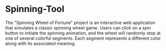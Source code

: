 # Spinning-Tool
The "Spinning Wheel of Fortune" project is an interactive web application that simulates a classic spinning wheel game. Users can click on a spin button to initiate the spinning animation, and the wheel will randomly stop at one of several colorful segments. Each segment represents a different color along with its associated meaning.
